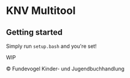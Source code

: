 # KNV Multitool

## Getting started
Simply run `setup.bash` and you're set!

WIP

:copyright: Fundevogel Kinder- und Jugendbuchhandlung
